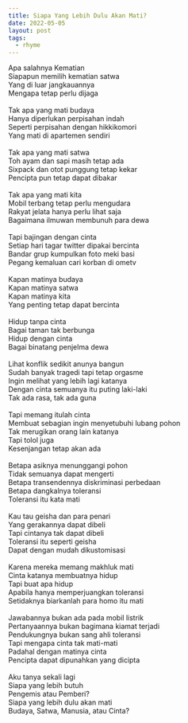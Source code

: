 ```yaml
---
title: Siapa Yang Lebih Dulu Akan Mati?
date: 2022-05-05
layout: post
tags:  
  - rhyme
---
```


<div>Apa salahnya Kematian</div><div>Siapapun memilih kematian satwa</div><div>Yang di luar jangkauannya</div><div>Mengapa tetap perlu dijaga</div><div><br /></div><div>Tak apa yang mati budaya</div><div>Hanya diperlukan perpisahan indah</div><div>Seperti perpisahan dengan hikkikomori</div><div>Yang mati di apartemen sendiri</div><div><br /></div><div>Tak apa yang mati satwa</div><div>Toh ayam dan sapi masih tetap ada</div><div>Sixpack dan otot punggung tetap kekar</div><div>Pencipta pun tetap dapat dibakar</div><div><br /></div><div>Tak apa yang mati kita</div><div>Mobil terbang tetap perlu mengudara</div><div>Rakyat jelata hanya perlu lihat saja</div><div>Bagaimana ilmuwan membunuh para dewa</div><div><br /></div><div>Tapi bajingan dengan cinta</div><div>Setiap hari tagar twitter dipakai bercinta</div><div>Bandar grup kumpulkan foto meki basi</div><div>Pegang kemaluan cari korban di ometv</div><div><br /></div><div>Kapan matinya budaya</div><div>Kapan matinya satwa</div><div>Kapan matinya kita</div><div>Yang penting tetap dapat bercinta</div><div><br /></div><div>Hidup tanpa cinta</div><div>Bagai taman tak berbunga</div><div>Hidup dengan cinta</div><div>Bagai binatang penjelma dewa</div><div><br /></div><div>Lihat konflik sedikit anunya bangun</div><div>Sudah banyak tragedi tapi tetap orgasme</div><div>Ingin melihat yang lebih lagi katanya</div><div>Dengan cinta semuanya itu puting laki-laki</div><div>Tak ada rasa, tak ada guna</div><div><br /></div><div>Tapi memang itulah cinta</div><div>Membuat sebagian ingin menyetubuhi lubang pohon</div><div>Tak merugikan orang lain katanya</div><div>Tapi tolol juga</div><div>Kesenjangan tetap akan ada</div><div><br /></div><div>Betapa asiknya menunggangi pohon</div><div>Tidak semuanya dapat mengerti</div><div>Betapa transendennya diskriminasi perbedaan</div><div>Betapa dangkalnya toleransi</div><div>Toleransi itu kata mati</div><div><br /></div><div>Kau tau geisha dan para penari</div><div>Yang gerakannya dapat dibeli</div><div>Tapi cintanya tak dapat dibeli</div><div>Toleransi itu seperti geisha</div><div>Dapat dengan mudah dikustomisasi</div><div><br /></div><div>Karena mereka memang makhluk mati</div><div>Cinta katanya membuatnya hidup</div><div>Tapi buat apa hidup</div><div>Apabila hanya memperjuangkan toleransi</div><div>Setidaknya biarkanlah para homo itu mati</div><div><br /></div><div>Jawabannya bukan ada pada mobil listrik</div><div>Pertanyaannya bukan bagimana kiamat terjadi</div><div>Pendukungnya bukan sang ahli toleransi</div><div>Tapi mengapa cinta tak mati-mati</div><div>Padahal dengan matinya cinta</div><div>Pencipta dapat dipunahkan yang dicipta</div><div><br /></div><div>Aku tanya sekali lagi</div><div>Siapa yang lebih butuh</div><div>Pengemis atau Pemberi?</div><div>Siapa yang lebih dulu akan mati</div><div>Budaya, Satwa, Manusia, atau Cinta?</div>